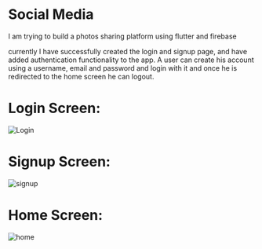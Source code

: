# Social Media

I am trying to build a photos sharing platform using flutter and firebase

currently I have successfully created the login and signup page, and have added authentication functionality to the app.
A user can create his account using a username, email and password and login with it and once he is redirected to the home screen he can logout.


# Login Screen:
![Login](https://github.com/Kaustubh01/Social-Media-Demo/assets/67229974/86d66200-928f-4cbf-bb4f-cbbfaa11b673)

# Signup Screen:
![signup](https://github.com/Kaustubh01/Social-Media-Demo/assets/67229974/68be1d33-a42b-4cac-bacb-05a13a4721ee)

# Home Screen:
![home](https://github.com/Kaustubh01/Social-Media-Demo/assets/67229974/33271ead-ab3a-4999-a23b-e06fcf1abbf3)


